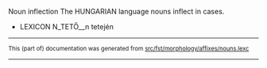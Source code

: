 Noun inflection
The HUNGARIAN language nouns inflect in cases.

* LEXICON N_TETŐ__n  tetején

* * *

<small>This (part of) documentation was generated from [src/fst/morphology/affixes/nouns.lexc](https://github.com/giellalt/lang-hun/blob/main/src/fst/morphology/affixes/nouns.lexc)</small>

---

